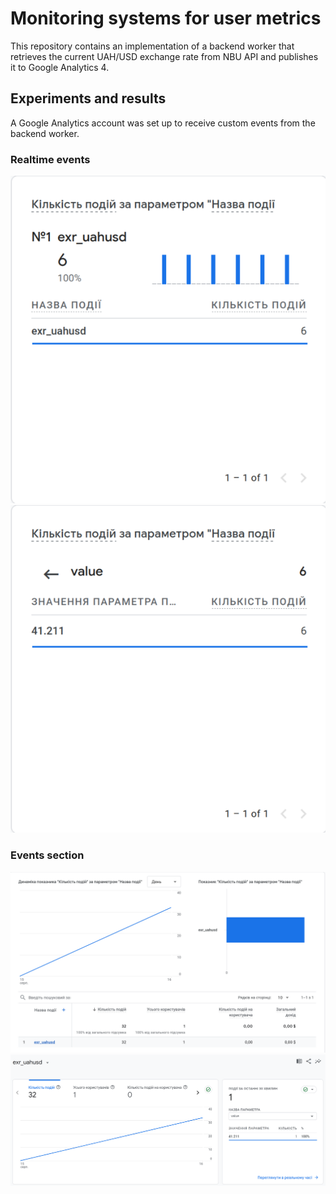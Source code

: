 # Monitoring systems for user metrics 

This repository contains an implementation of a backend worker that retrieves the current UAH/USD exchange rate from NBU API and publishes it to Google Analytics 4.

##  Experiments and results

A Google Analytics account was set up to receive custom events from the backend worker.
### Realtime events

![Realtime event](results/realtime1.png)
![Realtime event values](results/realtime2.png)

### Events section

![Events](results/events1.png)
![Event values](results/events2.png)